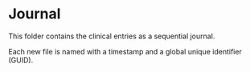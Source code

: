 # Journal

This folder contains the clinical entries as a sequential journal.

Each new file is named with a timestamp and a global unique identifier (GUID).

